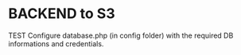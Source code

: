 # BACKEND to S3
TEST
Configure database.php (in config folder) with the required DB informations and credentials.
